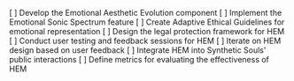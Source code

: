 [ ] Develop the Emotional Aesthetic Evolution component
[ ] Implement the Emotional Sonic Spectrum feature
[ ] Create Adaptive Ethical Guidelines for emotional representation
[ ] Design the legal protection framework for HEM
[ ] Conduct user testing and feedback sessions for HEM
[ ] Iterate on HEM design based on user feedback
[ ] Integrate HEM into Synthetic Souls' public interactions
[ ] Define metrics for evaluating the effectiveness of HEM